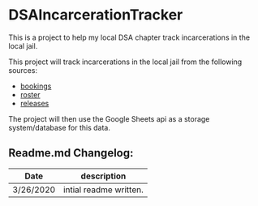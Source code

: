 DSAIncarcerationTracker
===

This is a project to help my local DSA chapter track incarcerations in the local jail.

This project will track incarcerations in the local jail from the following sources:

* [bookings](https://apps1.whatcomcounty.us/jaildata/bookings.html)
* [roster](https://apps1.whatcomcounty.us/jaildata/roster.html)
* [releases](https://apps1.whatcomcounty.us/jaildata/releases.html)

The project will then use the Google Sheets api as a storage system/database for this data.

Readme.md Changelog:
---

Date | description |
--- | --- |
3/26/2020 | intial readme written.